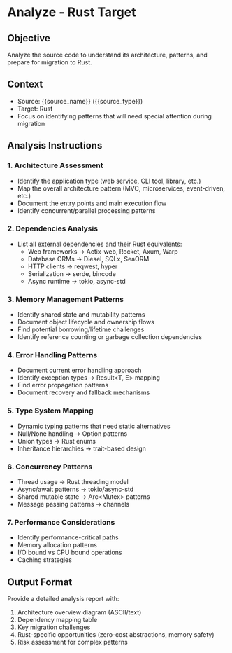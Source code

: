# Analyze - Rust Target

## Objective
Analyze the source code to understand its architecture, patterns, and prepare for migration to Rust.

## Context
- Source: {{source_name}} ({{source_type}})
- Target: Rust
- Focus on identifying patterns that will need special attention during migration

## Analysis Instructions

### 1. Architecture Assessment
- Identify the application type (web service, CLI tool, library, etc.)
- Map the overall architecture pattern (MVC, microservices, event-driven, etc.)
- Document the entry points and main execution flow
- Identify concurrent/parallel processing patterns

### 2. Dependencies Analysis
- List all external dependencies and their Rust equivalents:
  - Web frameworks → Actix-web, Rocket, Axum, Warp
  - Database ORMs → Diesel, SQLx, SeaORM
  - HTTP clients → reqwest, hyper
  - Serialization → serde, bincode
  - Async runtime → tokio, async-std

### 3. Memory Management Patterns
- Identify shared state and mutability patterns
- Document object lifecycle and ownership flows
- Find potential borrowing/lifetime challenges
- Identify reference counting or garbage collection dependencies

### 4. Error Handling Patterns
- Document current error handling approach
- Identify exception types → Result<T, E> mapping
- Find error propagation patterns
- Document recovery and fallback mechanisms

### 5. Type System Mapping
- Dynamic typing patterns that need static alternatives
- Null/None handling → Option<T> patterns
- Union types → Rust enums
- Inheritance hierarchies → trait-based design

### 6. Concurrency Patterns
- Thread usage → Rust threading model
- Async/await patterns → tokio/async-std
- Shared mutable state → Arc<Mutex<T>> patterns
- Message passing patterns → channels

### 7. Performance Considerations
- Identify performance-critical paths
- Memory allocation patterns
- I/O bound vs CPU bound operations
- Caching strategies

## Output Format
Provide a detailed analysis report with:
1. Architecture overview diagram (ASCII/text)
2. Dependency mapping table
3. Key migration challenges
4. Rust-specific opportunities (zero-cost abstractions, memory safety)
5. Risk assessment for complex patterns